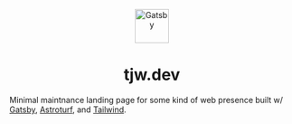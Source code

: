 <p align="center">
  <a href="https://thejustinwalsh.com">
    <img alt="Gatsby" src="https://www.gatsbyjs.com/Gatsby-Monogram.svg" width="60" />
  </a>
</p>
<h1 align="center">
  tjw.dev
</h1>

Minimal maintnance landing page for some kind of web presence built w/ [Gatsby](https://www.gatsbyjs.com/), [Astroturf](https://github.com/4Catalyzer/astroturf), and [Tailwind](https://tailwindcss.com/).
